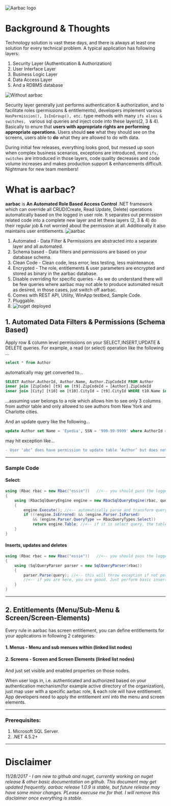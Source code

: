 ![Aarbac logo](https://raw.githubusercontent.com/eyedia/aarbac/master/Eyedia.Aarbac.Framework/Graphics/rbac_128.png)

# Background & Thoughts
Technology solution is vast these days, and there is always at least one solution for every technical problem. A typical application has following layers:
1. Security Layer (Authentication & Authorization)
2. User Interface Layer
3. Business Logic Layer
4. Data Access Layer
5. And a RDBMS database

![Without aarbac](https://raw.githubusercontent.com/eyedia/aarbac/master/Eyedia.Aarbac.Framework/Graphics/without_aarbac_x.png)

Security layer generally just performs authentication & authorization, and to facilitate roles (permissions & entitlements), developers implement various ```HasPermission(), IsInGroup(), etc.``` type methods with many ```ifs elses & switches, ``` various sql queries and inject code into these layers(2, 3 & 4). Basically to enure that **users with appropriate rights are performing appropriate operations.** Users should **see** what they should see on the screens, users able to **do** what they are allowed to do with data.

During initial few releases, everything looks good, but messed up soon when complex business scenarios, exceptions are introduced, more ```ifs, switches``` are introduced in those layers, code quality decreases and code volume increases and makes production support & enhancements difficult. Nightmare for new team members!

# What is aarbac?

**aarbac** is **An Automated Role Based Access Control** .NET framework which can override all CRUD(Create, Read Update, Delete) operations automatically based on the logged in user role. It separates out permission related code into a complete new layer and let these layers (2, 3 & 4) do their regular job & not worried about the permission at all.  Additionally it also maintains user entitlements.
![aarbac](https://raw.githubusercontent.com/eyedia/aarbac/master/Eyedia.Aarbac.Framework/Graphics/with_aarbac_x.png)
1. Automated - Data Filter & Permissions are abstracted into a separate layer and all automated.
2. Schema based - Data filters and permissions are based on your database schema.
3. Clean Code - Clean code, less error, less testing, less maintenance. 
4. Encrypted - The role, entitlements & user parameters are encrypted and stored as binary in the aarbac database.
5. Disable overriding for specific queries - As we do understand there will be few queries where aarbac may not able to produce automated result as desired, in those cases, just switch off aarbac. 
6. Comes with REST API, Utility, WinApp testbed, Sample Code.
7. Pluggable.
8. ![nuget](https://www.nuget.org/packages/aarbac.NET/) deployed</li>



## 1. Automated Data Filters & Permissions (Schema Based)
Apply row & column level permissions on your SELECT,INSERT,UPDATE & DELETE queries. For example, a read (or select) operation like the following …

```sql
select * from Author
```
automatically may get converted to...

```sql
SELECT Author.AuthorId, Author.Name, Author.ZipCodeId FROM Author 
inner join [ZipCode] [t9] on [t9].ZipCodeId = [Author].ZipCodeId 
inner join [City] [t10] on [t10].CityId = [t9].CityId WHERE t10.Name in ('New York','Charlotte')
```

...assuming user belongs to a role which allows him to see only 3 columns from author table and only allowed to see authors from New York and Charlotte cities.

And an update query like the following...

```sql
update Author set Name = 'Eyedia', SSN = '999-99-9999' where AuthorId = 9999
```
may hit exception like...

```diff
- User ‘abc’ does have permission to update table ‘Author’ but does not have permission to update column ‘SSN’
```
---
### Sample Code
#### Select:
```cs
using (Rbac rbac = new Rbac("essie"))   //<-- you should pass the logged in user name from the context
{
    using (RbacSqlQueryEngine engine = new RbacSqlQueryEngine(rbac, query))
    {
        engine.Execute(); //<-- automatically parse and transform query based on role
        if ((!engine.IsErrored) && (engine.Parser.IsParsed) 
            && (engine.Parser.QueryType == RbacQueryTypes.Select))
            return engine.Table; //<-- if it is select query, the table will be loaded
    }
}
```
#### Inserts, updates and deletes
```cs
using (Rbac rbac = new Rbac("essie"))   //<-- you should pass the logged in user name from the context
{
    using (SqlQueryParser parser = new SqlQueryParser(rbac))
    {
        parser.Parse(query); //<-- this will throw exception if not permitted                   
        //<-- if you are here, you are goood. Just perform basic insert/update/delete
    }
}
```
---
## 2. Entitlements (Menu/Sub-Menu & Screen/Screen-Elements)
Every rule in aarbac has screen entitlement, you can define entitlements for your applications in following 2 categories:
#### 1. Menus - Menu and sub menues within (linked list nodes)
#### 2. Screens - Screen and Screen Elements (linked list nodes)

And just set visible and enabled properties on those nodes.

When user logs in, i.e. authenticated and authorized based on your authentication mechanism(for example active directory of the organization), just map user with a specific aarbac role, & each role will have entitlement. App developers need to apply the entitlement xml into the menu and screen elements.

---
### Prerequisites:
1. Microsoft SQL Server.
2. .NET 4.5.2+
---
# Disclaimer
*11/28/2017 - I am new to github and nuget, currently working on nuget release & other basic documentation on github. This document may get updated frequently. aarbac release 1.0.9 is stable, but future release may have some minor changes. PLease execuse me for that. I will remove this disclaimer once everything is stable.*

